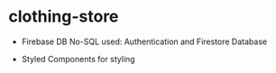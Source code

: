 # clothing-store

- Firebase DB No-SQL used: Authentication and Firestore Database

- Styled Components for styling
